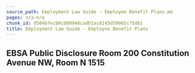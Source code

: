 ```yaml
---
source_path: Employment Law Guide - Employee Benefit Plans.md
pages: n/a-n/a
chunk_id: d504bfecb0cd80948cadb1ac8145d59065c75db1
title: Employment Law Guide - Employee Benefit Plans
---
```

## EBSA Public Disclosure Room 200 Constitution Avenue NW, Room N 1515
